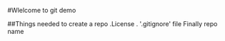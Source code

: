 #Wlelcome to git demo

##Things needed to create a repo
.License
.  '.gitignore' file
Finally repo name

